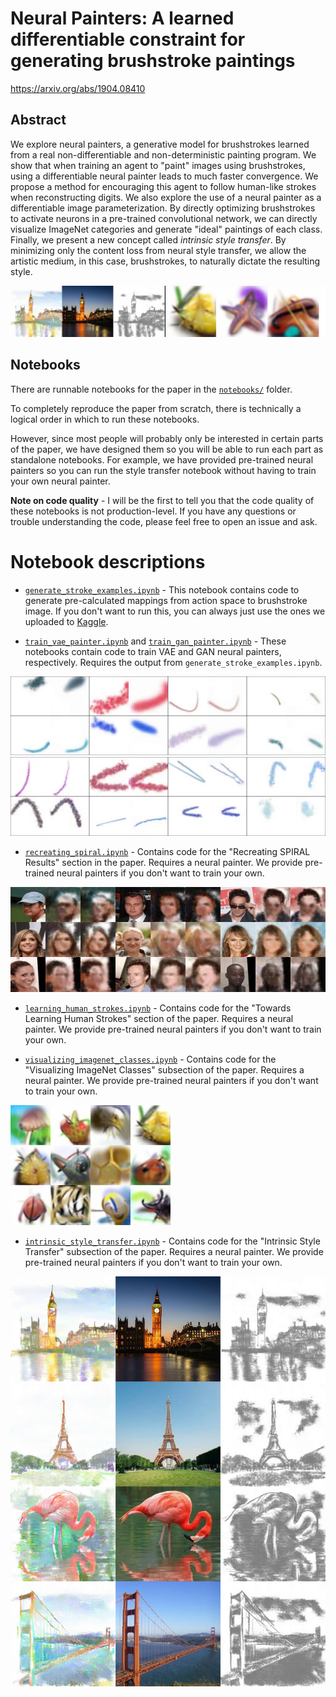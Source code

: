 # Neural Painters: A learned differentiable constraint for generating brushstroke paintings

https://arxiv.org/abs/1904.08410

## Abstract

We explore neural painters, a generative model for brushstrokes learned from a real non-differentiable and non-deterministic painting program. We show that when training an agent to "paint" images using brushstrokes, using a differentiable neural painter leads to much faster convergence. We propose a method for encouraging this agent to follow human-like strokes when reconstructing digits. We also explore the use of a neural painter as a differentiable image parameterization. By directly optimizing brushstrokes to activate neurons in a pre-trained convolutional network, we can directly visualize ImageNet categories and generate "ideal" paintings of each class. Finally, we present a new concept called *intrinsic style transfer*. By minimizing only the content loss from neural style transfer, we allow the artistic medium, in this case, brushstrokes, to naturally dictate the resulting style.

![banner](readme_img/banner.jpg)

## Notebooks

There are runnable notebooks for the paper in the [`notebooks/`](https://github.com/reiinakano/neural-painters/tree/master/notebooks) folder.

To completely reproduce the paper from scratch, there is technically a logical order in which to run these notebooks. 

However, since most people will probably only be interested in certain parts of the paper, we have designed them so you will be able to run each part as standalone notebooks. For example, we have provided pre-trained neural painters so you can run the style transfer notebook without having to train your own neural painter.

**Note on code quality** - I will be the first to tell you that the code quality of these notebooks is not production-level. If you have any questions or trouble understanding the code, please feel free to open an issue and ask.

# Notebook descriptions

* [`generate_stroke_examples.ipynb`](https://colab.research.google.com/github/reiinakano/neural-painters/blob/master/notebooks/generate_stroke_examples.ipynb) - This notebook contains code to generate pre-calculated mappings from action space to brushstroke image. If you don't want to run this, you can always just use the ones we uploaded to [Kaggle](https://www.kaggle.com/reiinakano/mypaint_brushstrokes).

* [`train_vae_painter.ipynb`](https://colab.research.google.com/github/reiinakano/neural-painters/blob/master/notebooks/train_vae_painter.ipynb) and [`train_gan_painter.ipynb`](https://colab.research.google.com/github/reiinakano/neural-painters/blob/master/notebooks/train_gan_painter.ipynb) - These notebooks contain code to train VAE and GAN neural painters, respectively. Requires the output from `generate_stroke_examples.ipynb`.

![vae](readme_img/vae_neural_painter_example.jpg)
![gan](readme_img/gan_neural_painter_example.jpg)

* [`recreating_spiral.ipynb`](https://colab.research.google.com/github/reiinakano/neural-painters/blob/master/notebooks/recreating_spiral.ipynb) - Contains code for the "Recreating SPIRAL Results" section in the paper. Requires a neural painter. We provide pre-trained neural painters if you don't want to train your own.

![spiral](readme_img/spiral_examples.jpg)

* [`learning_human_strokes.ipynb`](https://colab.research.google.com/github/reiinakano/neural-painters/blob/master/notebooks/learning_human_strokes.ipynb) - Contains code for the "Towards Learning Human Strokes" section of the paper. Requires a neural painter. We provide pre-trained neural painters if you don't want to train your own.

* [`visualizing_imagenet_classes.ipynb`](https://colab.research.google.com/github/reiinakano/neural-painters/blob/master/notebooks/visualizing_imagenet_classes.ipynb) - Contains code for the "Visualizing ImageNet Classes" subsection of the paper. Requires a neural painter. We provide pre-trained neural painters if you don't want to train your own.

![visualize_imagenet](readme_img/mix.jpg)

* [`intrinsic_style_transfer.ipynb`](https://colab.research.google.com/github/reiinakano/neural-painters/blob/master/notebooks/intrinsic_style_transfer.ipynb) - Contains code for the "Intrinsic Style Transfer" subsection of the paper. Requires a neural painter. We provide pre-trained neural painters if you don't want to train your own.

![intrinsic](readme_img/styletransferstaticdiagram.jpg)
